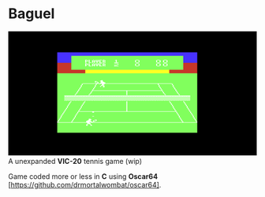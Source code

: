 # Baguel
![alt text](README.png)
A unexpanded **VIC-20** tennis game (wip)

Game coded more or less in **C** using **Oscar64** [https://github.com/drmortalwombat/oscar64].